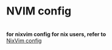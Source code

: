 <p align="center" >
    <h1> 
        NVIM config
    </h1></br>
    <b>for nixvim config for nix users, refer to</b></br>
    <a href="https://github.com/SpitfireGG/nixvim">
        NixVim config
    </a>
</p>
